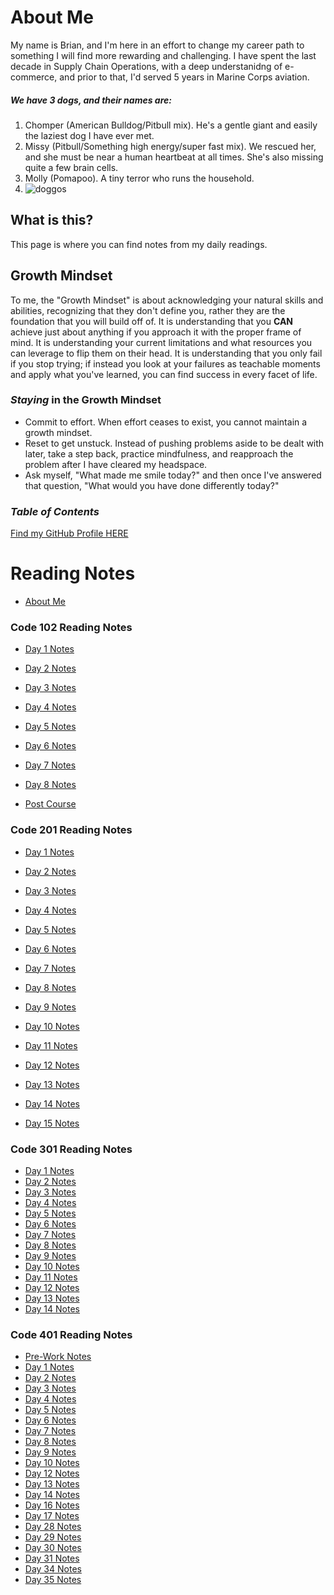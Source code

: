 # About Me

My name is Brian, and I'm here in an effort to change my career path to something I will find more rewarding and challenging. I have spent the last decade in Supply Chain Operations, with a deep understanidng of e-commerce, and prior to that, I'd served 5 years in Marine Corps aviation.

##### We have 3 dogs, and their names are:
1. Chomper (American Bulldog/Pitbull mix). He's a gentle giant and easily the laziest dog I have ever met.
2. Missy (Pitbull/Something high energy/super fast mix). We rescued her, and she must be near a human heartbeat at all times. She's also missing quite a few brain cells.
3. Molly (Pomapoo). A tiny terror who runs the household.
4. ![doggos](https://i.ibb.co/rHD44W9/doggos.jpg)

## What is this?

This page is where you can find notes from my daily readings.

## Growth Mindset

To me, the "Growth Mindset" is about acknowledging your natural skills and abilities, recognizing that they don't define you, rather they are the foundation that you will build off of. It is understanding that you **CAN** achieve just about anything if you approach it with the proper frame of mind. It is understanding your current limitations and what resources you can leverage to flip them on their head. It is understanding that you only fail if you stop trying; if instead you look at your failures as teachable moments and apply what you've learned, you can find success in every facet of life.

### ***Staying*** in the Growth Mindset
- Commit to effort. When effort ceases to exist, you cannot maintain a growth mindset.
- Reset to get unstuck. Instead of pushing problems aside to be dealt with later, take a step back, practice mindfulness, and reapproach the problem after I have cleared my headspace.
- Ask myself, "What made me smile today?" and then once I've answered that question, "What would you have done differently today?"


### ***Table of Contents***
[Find my GitHub Profile HERE](https://www.github.com/brianjtarte)

# Reading Notes

- [About Me](index.md)

### Code 102 Reading Notes

- [Day 1 Notes](day1.md)

- [Day 2 Notes](day2.md)

- [Day 3 Notes](day3.md)

- [Day 4 Notes](day4.md)

- [Day 5 Notes](day5.md)

- [Day 6 Notes](day6.md)

- [Day 7 Notes](day7.md)

- [Day 8 Notes](day8.md)

- [Post Course](exam.md)

### Code 201 Reading Notes

- [Day 1 Notes](class-01.md)

- [Day 2 Notes](201-2.md)

- [Day 3 Notes](201-3.md)

- [Day 4 Notes](201-4.md)

- [Day 5 Notes](201-5.md)

- [Day 6 Notes](201-6.md)

- [Day 7 Notes](201-7.md)

- [Day 8 Notes](201-8.md)

- [Day 9 Notes](201-9.md)

- [Day 10 Notes](201-10.md)

- [Day 11 Notes](201-11.md)

- [Day 12 Notes](201-12.md)

- [Day 13 Notes](201-13.md)

- [Day 14 Notes](201-14.md)

- [Day 15 Notes](201-15.md)

### Code 301 Reading Notes

- [Day 1 Notes](301-1.md)
- [Day 2 Notes](301-2.md)
- [Day 3 Notes](301-3.md)
- [Day 4 Notes](301-4.md)
- [Day 5 Notes](301-5.md)
- [Day 6 Notes](301-6.md)
- [Day 7 Notes](301-7.md)
- [Day 8 Notes](301-8.md)
- [Day 9 Notes](301-9.md)
- [Day 10 Notes](301-10.md)
- [Day 11 Notes](301-11.md)
- [Day 12 Notes](301-12.md)
- [Day 13 Notes](301-13.md)
- [Day 14 Notes](301-14.md)

### Code 401 Reading Notes

- [Pre-Work Notes](401-PreWork.md)
- [Day 1 Notes](401-1.md)
- [Day 2 Notes](401-2.md)
- [Day 3 Notes](401-3.md)
- [Day 4 Notes](401-4.md)
- [Day 5 Notes](401-5.md)
- [Day 6 Notes](401-6.md)
- [Day 7 Notes](401-7.md)
- [Day 8 Notes](401-8.md)
- [Day 9 Notes](401-9.md)
- [Day 10 Notes](401-10.md)
- [Day 12 Notes](401-12.md)
- [Day 13 Notes](401-13.md)
- [Day 14 Notes](401-14.md)
- [Day 16 Notes](401-16.md)
- [Day 17 Notes](401-17.md)
- [Day 28 Notes](401-28.md)
- [Day 29 Notes](401-39.md)
- [Day 30 Notes](401-30.md)
- [Day 31 Notes](401-31.md)
- [Day 34 Notes](401-34.md)
- [Day 35 Notes](401-35.md)